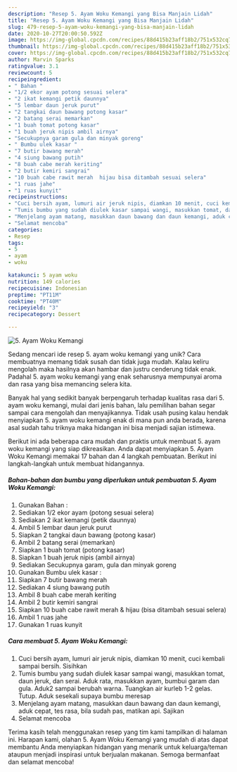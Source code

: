 ```yaml
---
description: "Resep 5. Ayam Woku Kemangi yang Bisa Manjain Lidah"
title: "Resep 5. Ayam Woku Kemangi yang Bisa Manjain Lidah"
slug: 479-resep-5-ayam-woku-kemangi-yang-bisa-manjain-lidah
date: 2020-10-27T20:00:50.592Z
image: https://img-global.cpcdn.com/recipes/88d415b23aff18b2/751x532cq70/5-ayam-woku-kemangi-foto-resep-utama.jpg
thumbnail: https://img-global.cpcdn.com/recipes/88d415b23aff18b2/751x532cq70/5-ayam-woku-kemangi-foto-resep-utama.jpg
cover: https://img-global.cpcdn.com/recipes/88d415b23aff18b2/751x532cq70/5-ayam-woku-kemangi-foto-resep-utama.jpg
author: Marvin Sparks
ratingvalue: 3.1
reviewcount: 5
recipeingredient:
- " Bahan "
- "1/2 ekor ayam potong sesuai selera"
- "2 ikat kemangi petik daunnya"
- "5 lembar daun jeruk purut"
- "2 tangkai daun bawang potong kasar"
- "2 batang serai memarkan"
- "1 buah tomat potong kasar"
- "1 buah jeruk nipis ambil airnya"
- "Secukupnya garam gula dan minyak goreng"
- " Bumbu ulek kasar "
- "7 butir bawang merah"
- "4 siung bawang putih"
- "8 buah cabe merah keriting"
- "2 butir kemiri sangrai"
- "10 buah cabe rawit merah  hijau bisa ditambah sesuai selera"
- "1 ruas jahe"
- "1 ruas kunyit"
recipeinstructions:
- "Cuci bersih ayam, lumuri air jeruk nipis, diamkan 10 menit, cuci kembali sampai bersih. Sisihkan"
- "Tumis bumbu yang sudah diulek kasar sampai wangi, masukkan tomat, daun jeruk, dan serai. Aduk rata, masukkan ayam, bumbui garam dan gula. Aduk2 sampai berubah warna. Tuangkan air kurleb 1-2 gelas. Tutup. Aduk sesekali supaya bumbu meresap"
- "Menjelang ayam matang, masukkan daun bawang dan daun kemangi, aduk cepat, tes rasa, bila sudah pas, matikan api. Sajikan"
- "Selamat mencoba"
categories:
- Resep
tags:
- 5
- ayam
- woku

katakunci: 5 ayam woku 
nutrition: 149 calories
recipecuisine: Indonesian
preptime: "PT11M"
cooktime: "PT40M"
recipeyield: "3"
recipecategory: Dessert

---
```



![5. Ayam Woku Kemangi](https://img-global.cpcdn.com/recipes/88d415b23aff18b2/751x532cq70/5-ayam-woku-kemangi-foto-resep-utama.jpg)

Sedang mencari ide resep 5. ayam woku kemangi yang unik? Cara membuatnya memang tidak susah dan tidak juga mudah. Kalau keliru mengolah maka hasilnya akan hambar dan justru cenderung tidak enak. Padahal 5. ayam woku kemangi yang enak seharusnya mempunyai aroma dan rasa yang bisa memancing selera kita.



Banyak hal yang sedikit banyak berpengaruh terhadap kualitas rasa dari 5. ayam woku kemangi, mulai dari jenis bahan, lalu pemilihan bahan segar sampai cara mengolah dan menyajikannya. Tidak usah pusing kalau hendak menyiapkan 5. ayam woku kemangi enak di mana pun anda berada, karena asal sudah tahu triknya maka hidangan ini bisa menjadi sajian istimewa.


Berikut ini ada beberapa cara mudah dan praktis untuk membuat 5. ayam woku kemangi yang siap dikreasikan. Anda dapat menyiapkan 5. Ayam Woku Kemangi memakai 17 bahan dan 4 langkah pembuatan. Berikut ini langkah-langkah untuk membuat hidangannya.

<!--inarticleads1-->

##### Bahan-bahan dan bumbu yang diperlukan untuk pembuatan 5. Ayam Woku Kemangi:

1. Gunakan  Bahan :
1. Sediakan 1/2 ekor ayam (potong sesuai selera)
1. Sediakan 2 ikat kemangi (petik daunnya)
1. Ambil 5 lembar daun jeruk purut
1. Siapkan 2 tangkai daun bawang (potong kasar)
1. Ambil 2 batang serai (memarkan)
1. Siapkan 1 buah tomat (potong kasar)
1. Siapkan 1 buah jeruk nipis (ambil airnya)
1. Sediakan Secukupnya garam, gula dan minyak goreng
1. Gunakan  Bumbu ulek kasar :
1. Siapkan 7 butir bawang merah
1. Sediakan 4 siung bawang putih
1. Ambil 8 buah cabe merah keriting
1. Ambil 2 butir kemiri sangrai
1. Siapkan 10 buah cabe rawit merah &amp; hijau (bisa ditambah sesuai selera)
1. Ambil 1 ruas jahe
1. Gunakan 1 ruas kunyit




<!--inarticleads2-->

##### Cara membuat 5. Ayam Woku Kemangi:

1. Cuci bersih ayam, lumuri air jeruk nipis, diamkan 10 menit, cuci kembali sampai bersih. Sisihkan
1. Tumis bumbu yang sudah diulek kasar sampai wangi, masukkan tomat, daun jeruk, dan serai. Aduk rata, masukkan ayam, bumbui garam dan gula. Aduk2 sampai berubah warna. Tuangkan air kurleb 1-2 gelas. Tutup. Aduk sesekali supaya bumbu meresap
1. Menjelang ayam matang, masukkan daun bawang dan daun kemangi, aduk cepat, tes rasa, bila sudah pas, matikan api. Sajikan
1. Selamat mencoba




Terima kasih telah menggunakan resep yang tim kami tampilkan di halaman ini. Harapan kami, olahan 5. Ayam Woku Kemangi yang mudah di atas dapat membantu Anda menyiapkan hidangan yang menarik untuk keluarga/teman ataupun menjadi inspirasi untuk berjualan makanan. Semoga bermanfaat dan selamat mencoba!
